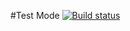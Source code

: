 #Test Mode
 [![Build status](https://ci.appveyor.com/api/projects/status/5800g28qmut5jsw1?svg=true)](https://ci.appveyor.com/project/nmarenova/testmode)